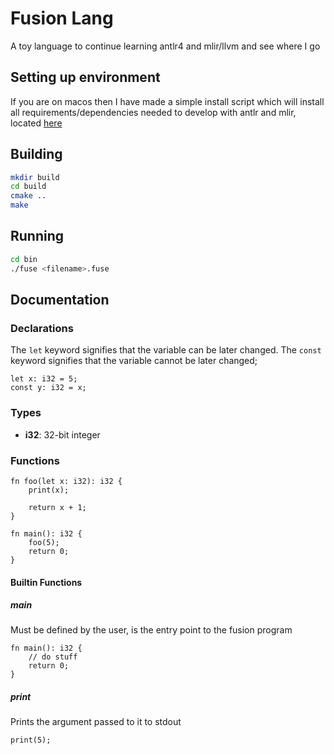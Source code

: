 # Fusion Lang
A toy language to continue learning antlr4 and mlir/llvm and see where I go

## Setting up environment
If you are on macos then I have made a simple install script which will install all requirements/dependencies needed to develop with antlr and mlir, located [here](https://github.com/jackparsonss/fusion/blob/main/scipts/setup_macos.bash)

## Building
```bash
mkdir build
cd build
cmake ..
make
```

## Running
```bash
cd bin
./fuse <filename>.fuse
```

## Documentation
### Declarations
The `let` keyword signifies that the variable can be later changed.
The `const` keyword signifies that the variable cannot be later changed;
```
let x: i32 = 5;
const y: i32 = x;
```

### Types
- **i32**: 32-bit integer

### Functions
```
fn foo(let x: i32): i32 {
    print(x);

    return x + 1;
}

fn main(): i32 {
    foo(5);
    return 0;
}
```

#### Builtin Functions
##### main
Must be defined by the user, is the entry point to the fusion program
```
fn main(): i32 {
    // do stuff
    return 0;
}
```

##### print
Prints the argument passed to it to stdout
```
print(5);
```
